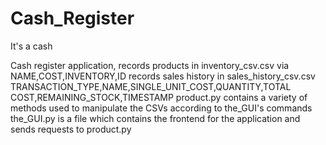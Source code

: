 # Cash_Register

It's a cash

Cash register application, records products in inventory_csv.csv via NAME,COST,INVENTORY,ID
records sales history in sales_history_csv.csv TRANSACTION_TYPE,NAME,SINGLE_UNIT_COST,QUANTITY,TOTAL COST,REMAINING_STOCK,TIMESTAMP
product.py contains a variety of methods used to manipulate the CSVs according to the_GUI's commands
the_GUI.py is a file which contains the frontend for the application and sends requests to product.py
